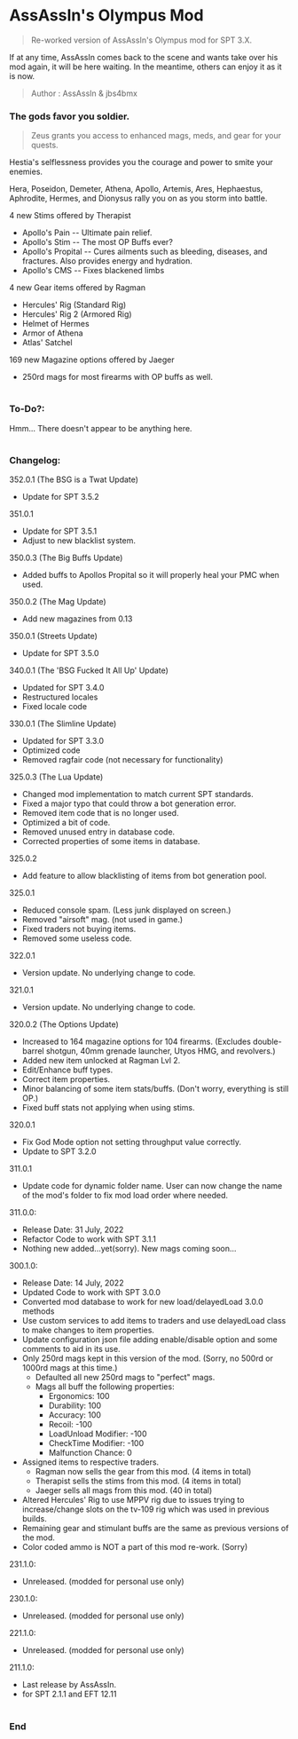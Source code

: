 # AssAssIn's Olympus Mod
>Re-worked version of AssAssIn's Olympus mod for SPT 3.X.

If at any time, AssAssIn comes back to the scene and wants take over his mod again, it will be here waiting. In the meantime, others can enjoy it as it is now.

>Author  : AssAssIn & jbs4bmx


### The gods favor you soldier.
>Zeus grants you access to enhanced mags, meds, and gear for your quests.

Hestia's selflessness provides you the courage and power to smite your enemies.

Hera, Poseidon, Demeter, Athena, Apollo, Artemis, Ares, Hephaestus, Aphrodite, Hermes, and Dionysus rally you on as you storm into battle.


4 new Stims offered by Therapist
  - Apollo's Pain -- Ultimate pain relief.
  - Apollo's Stim -- The most OP Buffs ever?
  - Apollo's Propital -- Cures ailments such as bleeding, diseases, and fractures. Also provides energy and hydration.
  - Apollo's CMS -- Fixes blackened limbs

4 new Gear items offered by Ragman
  - Hercules' Rig (Standard Rig)
  - Hercules' Rig 2 (Armored Rig)
  - Helmet of Hermes
  - Armor of Athena
  - Atlas' Satchel

169 new Magazine options offered by Jaeger
  - 250rd mags for most firearms with OP buffs as well.
#

### To-Do?:
Hmm... There doesn't appear to be anything here.
#

### Changelog:
352.0.1 (The BSG is a Twat Update)
  - Update for SPT 3.5.2

351.0.1
  - Update for SPT 3.5.1
  - Adjust to new blacklist system.

350.0.3 (The Big Buffs Update)
  - Added buffs to Apollos Propital so it will properly heal your PMC when used.

350.0.2 (The Mag Update)
  - Add new magazines from 0.13

350.0.1 (Streets Update)
  - Update for SPT 3.5.0

340.0.1 (The 'BSG Fucked It All Up' Update)
  - Updated for SPT 3.4.0
  - Restructured locales
  - Fixed locale code

330.0.1 (The Slimline Update)
  - Updated for SPT 3.3.0
  - Optimized code
  - Removed ragfair code (not necessary for functionality)

325.0.3 (The Lua Update)
  - Changed mod implementation to match current SPT standards.
  - Fixed a major typo that could throw a bot generation error.
  - Removed item code that is no longer used.
  - Optimized a bit of code.
  - Removed unused entry in database code.
  - Corrected properties of some items in database.

325.0.2
  - Add feature to allow blacklisting of items from bot generation pool.

325.0.1
  - Reduced console spam. (Less junk displayed on screen.)
  - Removed "airsoft" mag. (not used in game.)
  - Fixed traders not buying items.
  - Removed some useless code.

322.0.1
  - Version update. No underlying change to code.

321.0.1
  - Version update. No underlying change to code.

320.0.2 (The Options Update)
  - Increased to 164 magazine options for 104 firearms. (Excludes double-barrel shotgun, 40mm grenade launcher, Utyos HMG, and revolvers.)
  - Added new item unlocked at Ragman Lvl 2.
  - Edit/Enhance buff types.
  - Correct item properties.
  - Minor balancing of some item stats/buffs. (Don't worry, everything is still OP.)
  - Fixed buff stats not applying when using stims.

320.0.1
  - Fix God Mode option not setting throughput value correctly.
  - Update to SPT 3.2.0

311.0.1
  - Update code for dynamic folder name. User can now change the name of the mod's folder to fix mod load order where needed.

311.0.0:
  - Release Date: 31 July, 2022
  - Refactor Code to work with SPT 3.1.1
  - Nothing new added...yet(sorry). New mags coming soon...

300.1.0:
  - Release Date: 14 July, 2022
  - Updated Code to work with SPT 3.0.0
  - Converted mod database to work for new load/delayedLoad 3.0.0 methods
  - Use custom services to add items to traders and use delayedLoad class to make changes to item properties.
  - Update configuration json file adding enable/disable option and some comments to aid in its use.
  - Only 250rd mags kept in this version of the mod. (Sorry, no 500rd or 1000rd mags at this time.)
    - Defaulted all new 250rd mags to "perfect" mags.
    - Mags all buff the following properties:
      - Ergonomics: 100
      - Durability: 100
      - Accuracy: 100
      - Recoil: -100
      - LoadUnload Modifier: -100
      - CheckTime Modifier: -100
      - Malfunction Chance: 0
  - Assigned items to respective traders.
    - Ragman now sells the gear from this mod. (4 items in total)
    - Therapist sells the stims from this mod. (4 items in total)
    - Jaeger sells all mags from this mod. (40 in total)
  - Altered Hercules' Rig to use MPPV rig due to issues trying to increase/change slots on the tv-109 rig which was used in previous builds.
  - Remaining gear and stimulant buffs are the same as previous versions of the mod.
  - Color coded ammo is NOT a part of this mod re-work. (Sorry)

231.1.0:
  - Unreleased. (modded for personal use only)

230.1.0:
  - Unreleased. (modded for personal use only)

221.1.0:
  - Unreleased. (modded for personal use only)

211.1.0:
  - Last release by AssAssIn.
  - for SPT 2.1.1 and EFT 12.11
#

### End
#